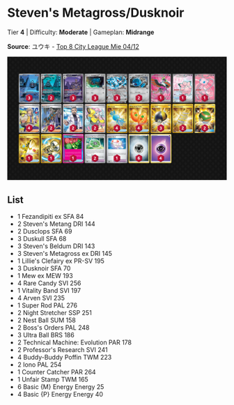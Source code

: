 # Steven's Metagross/Dusknoir

Tier **4** | Difficulty: **Moderate** | Gameplan: **Midrange**

**Source**: ユウキ - [Top 8 City League Mie 04/12](https://limitlesstcg.com/decks/list/jp/36056)

![decklist](../../!Images/Standard/17SVI-DRI/Steven%27s%20Metagross-Dusknoir.png)

## List
* 1 Fezandipiti ex SFA 84
* 2 Steven's Metang DRI 144
* 2 Dusclops SFA 69
* 3 Duskull SFA 68
* 3 Steven's Beldum DRI 143
* 3 Steven's Metagross ex DRI 145
* 1 Lillie's Clefairy ex PR-SV 195
* 3 Dusknoir SFA 70
* 1 Mew ex MEW 193
* 4 Rare Candy SVI 256
* 1 Vitality Band SVI 197
* 4 Arven SVI 235
* 1 Super Rod PAL 276
* 2 Night Stretcher SSP 251
* 2 Nest Ball SUM 158
* 2 Boss's Orders PAL 248
* 3 Ultra Ball BRS 186
* 2 Technical Machine: Evolution PAR 178
* 2 Professor's Research SVI 241
* 4 Buddy-Buddy Poffin TWM 223
* 2 Iono PAL 254
* 1 Counter Catcher PAR 264
* 1 Unfair Stamp TWM 165
* 6 Basic {M} Energy Energy 25
* 4 Basic {P} Energy Energy 40